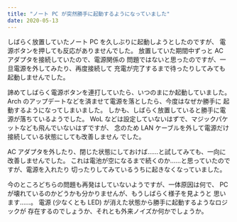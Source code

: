 ```yaml
---
title: "ノート PC が突然勝手に起動するようになっていました"
date: 2020-05-13
---
```


しばらく放置していたノート PC を久しぶりに起動しようとしたのですが、
電源ボタンを押しても反応がありませんでした。
放置していた期間中ずっと AC アダプタを接続していたので、電源関係の
問題ではないと思ったのですが、一旦電源を外してみたり、再度接続して
充電が完了するまで待ったりしてみても起動しませんでした。

諦めてしばらく電源ボタンを連打していたら、いつのまにか起動していました。
Arch のアップデートなどを済ませて電源を落としたら、今度はなぜか勝手に
起動するようになってしまいました。
しかも、しばらく放置していると勝手に電源が落ちているようでした。
WoL などは設定していないはずで、マジックパケットなども飛んでいないはずですが、
念のため LAN ケーブルを外して電源だけ接続している状態にしても改善しません
でした。

AC アダプタを外したり、閉じた状態にしておけば……と試してみても、一向に
改善しませんでした。
これは電池が空になるまで続くのか……と思っていたのですが、電源を入れたり
切ったりしてみているうちに起きなくなっていました。

今のところどちらの問題も再発はしていないようですが、一体原因は何で、
PC が壊れているのかどうかも分かりませんが、もうしばらく様子を見ようと
思います……。
電源 (少なくとも LED) が消えた状態から勝手に起動するようなロジックが
存在するのでしょうか、それとも外来ノイズか何かでしょうか。

